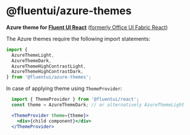 # @fluentui/azure-themes

**Azure theme for [Fluent UI React](https://developer.microsoft.com/en-us/fluentui)**
([formerly Office UI Fabric React](https://developer.microsoft.com/en-us/office/blogs/ui-fabric-is-evolving-into-fluent-ui/))

The Azure themes require the following import statements:

```js
import {
  AzureThemeLight,
  AzureThemeDark,
  AzureThemeHighContrastLight,
  AzureThemeHighContrastDark,
} from '@fluentui/azure-themes';
```

In case of applying theme using `ThemeProvider`:

```jsx
  import { ThemeProvider } from '@fluentui/react';
  const theme = AzureThemeDark; // or alternatively AzureThemeLight

  <ThemeProvider theme={theme}>
    <div>{child component}</div>
  </ThemeProvider>
```
